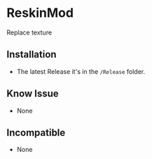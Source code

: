 # ReskinMod

 Replace texture 

## Installation

* The latest Release it's in the `/Release` folder.

## Know Issue

* None

## Incompatible

* None

